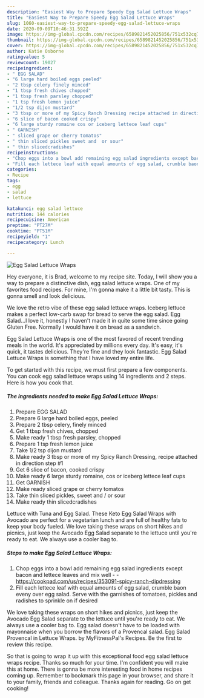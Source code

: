 ```yaml
---
description: "Easiest Way to Prepare Speedy Egg Salad Lettuce Wraps"
title: "Easiest Way to Prepare Speedy Egg Salad Lettuce Wraps"
slug: 1060-easiest-way-to-prepare-speedy-egg-salad-lettuce-wraps
date: 2020-09-09T10:46:31.592Z
image: https://img-global.cpcdn.com/recipes/6589821452025856/751x532cq70/egg-salad-lettuce-wraps-recipe-main-photo.jpg
thumbnail: https://img-global.cpcdn.com/recipes/6589821452025856/751x532cq70/egg-salad-lettuce-wraps-recipe-main-photo.jpg
cover: https://img-global.cpcdn.com/recipes/6589821452025856/751x532cq70/egg-salad-lettuce-wraps-recipe-main-photo.jpg
author: Katie Osborne
ratingvalue: 5
reviewcount: 19027
recipeingredient:
- " EGG SALAD"
- "6 large hard boiled eggs peeled"
- "2 tbsp celery finely minced"
- "1 tbsp fresh chives chopped"
- "1 tbsp fresh parsley chopped"
- "1 tsp fresh lemon juice"
- "1/2 tsp dijon mustard"
- "3 tbsp or more of my Spicy Ranch Dressing recipe attached in direction step 1"
- "6 slice of bacon cooked crispy"
- "6 large sturdy romaine cos or iceberg lettece leaf cups"
- " GARNISH"
- " sliced grape or cherry tomatos"
- " thin sliced pickles sweet and  or sour"
- " thin slicedcradishes"
recipeinstructions:
- "Chop eggs into a bowl add remaining egg salad ingredients except bacon and lettece leaves and mix well  https://cookpad.com/us/recipes/353091-spicy-ranch-dipdressing"
- "Fill each lettece leaf with equal amounts of egg salad, crumble baon eveny over egg salad. Serve with the garnishes of tomatoes, pickles and radishes to sprinkle on if desired"
categories:
- Recipe
tags:
- egg
- salad
- lettuce

katakunci: egg salad lettuce 
nutrition: 144 calories
recipecuisine: American
preptime: "PT27M"
cooktime: "PT51M"
recipeyield: "1"
recipecategory: Lunch

---
```



![Egg Salad Lettuce Wraps](https://img-global.cpcdn.com/recipes/6589821452025856/751x532cq70/egg-salad-lettuce-wraps-recipe-main-photo.jpg)

Hey everyone, it is Brad, welcome to my recipe site. Today, I will show you a way to prepare a distinctive dish, egg salad lettuce wraps. One of my favorites food recipes. For mine, I'm gonna make it a little bit tasty. This is gonna smell and look delicious.

We love the retro vibe of these egg salad lettuce wraps. Iceberg lettuce makes a perfect low-carb swap for bread to serve the egg salad. Egg Salad…I love it, honestly I haven&#39;t made it in quite some time since going Gluten Free. Normally I would have it on bread as a sandwich.

Egg Salad Lettuce Wraps is one of the most favored of recent trending meals in the world. It's appreciated by millions every day. It's easy, it's quick, it tastes delicious. They're fine and they look fantastic. Egg Salad Lettuce Wraps is something that I have loved my entire life.


To get started with this recipe, we must first prepare a few components. You can cook egg salad lettuce wraps using 14 ingredients and 2 steps. Here is how you cook that.

<!--inarticleads1-->

##### The ingredients needed to make Egg Salad Lettuce Wraps:

1. Prepare  EGG SALAD
1. Prepare 6 large hard boiled eggs, peeled
1. Prepare 2 tbsp celery, finely minced
1. Get 1 tbsp fresh chives, chopped
1. Make ready 1 tbsp fresh parsley, chopped
1. Prepare 1 tsp fresh lemon juice
1. Take 1/2 tsp dijon mustard
1. Make ready 3 tbsp or more of my Spicy Ranch Dressing, recipe attached in direction step #1
1. Get 6 slice of bacon, cooked crispy
1. Make ready 6 large sturdy romaine, cos or iceberg lettece leaf cups
1. Get  GARNISH
1. Make ready  sliced grape or cherry tomatos
1. Take  thin sliced pickles, sweet and / or sour
1. Make ready  thin slicedcradishes


Lettuce with Tuna and Egg Salad. These Keto Egg Salad Wraps with Avocado are perfect for a vegetarian lunch and are full of healthy fats to keep your body fueled. We love taking these wraps on short hikes and picnics, just keep the Avocado Egg Salad separate to the lettuce until you&#39;re ready to eat. We always use a cooler bag to. 

<!--inarticleads2-->

##### Steps to make Egg Salad Lettuce Wraps:

1. Chop eggs into a bowl add remaining egg salad ingredients except bacon and lettece leaves and mix well -  - https://cookpad.com/us/recipes/353091-spicy-ranch-dipdressing
1. Fill each lettece leaf with equal amounts of egg salad, crumble baon eveny over egg salad. Serve with the garnishes of tomatoes, pickles and radishes to sprinkle on if desired


We love taking these wraps on short hikes and picnics, just keep the Avocado Egg Salad separate to the lettuce until you&#39;re ready to eat. We always use a cooler bag to. Egg salad doesn&#39;t have to be loaded with mayonnaise when you borrow the flavors of a Provencal salad. Egg Salad Provencal in Lettuce Wraps. by MyFitnessPal&#39;s Recipes. Be the first to review this recipe. 

So that is going to wrap it up with this exceptional food egg salad lettuce wraps recipe. Thanks so much for your time. I'm confident you will make this at home. There is gonna be more interesting food in home recipes coming up. Remember to bookmark this page in your browser, and share it to your family, friends and colleague. Thanks again for reading. Go on get cooking!

